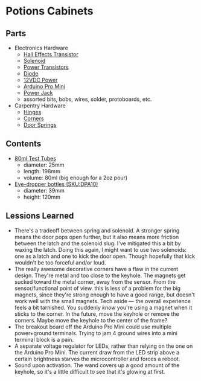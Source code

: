 # Potions Cabinets



## Parts

- Electronics Hardware
  - [Hall Effects Transistor](http://d.digikey.com/n0SB0gX00vpN0KX0fL0C752)
  - [Solenoid](https://www.adafruit.com/product/1512)
  - [Power Transistors](https://www.adafruit.com/product/976)
  - [Diode](https://www.adafruit.com/product/755)
  - [12VDC Power](https://www.adafruit.com/product/798)
  - [Arduino Pro Mini](https://www.adafruit.com/product/2378)
  - [Power Jack](https://www.adafruit.com/product/610)
  - assorted bits, bobs, wires, solder, protoboards, etc.
- Carpentry Hardware
  - [Hinges](https://smile.amazon.com/gp/product/B01FXIIKUU/ref=oh_aui_detailpage_o08_s00?ie=UTF8&psc=1)
  - [Corners](https://smile.amazon.com/gp/product/B0154647RG/ref=oh_aui_search_detailpage?ie=UTF8&psc=1)
  - [Door Springs](https://www.homedepot.com/p/Everbilt-Spring-Assortment-Kit-84-Pack-13554/203133714)



## Contents

- [80ml Test Tubes](https://smile.amazon.com/gp/product/B072ZQ4DS9/ref=oh_aui_detailpage_o06_s00?ie=UTF8&psc=1)
    - diameter: 25mm
    - length: 198mm
    - volume: 80ml (big enough for a 2oz pour)
- [Eye-dropper bottles (SKU:DPA10)](https://www.specialtybottle.com/glass-bottles/european-dropper/amber)
    - diameter: 39mm
    - height: 120mm



## Lessions Learned

- There's a tradeoff between spring and solenoid. A stronger spring means the door pops open further, but it also means more friction between the latch and the solenoid slug. I've mitigated this a bit by waxing the latch. Doing this again, I might want to use two solenoids: one as a latch and one to kick the door open. Though hopefully that kick wouldn't be too forceful and/or loud.
- The really awesome decorative corners have a flaw in the current design. They're metal and too close to the keyhole. The magnets get sucked toward the metal corner, away from the sensor. From the sensor/functional point of view. this is less of a problem for the big magnets, since they're strong enough to have a good range, but doesn't work well with the small magnets. Tech aside — the overall experience feels a bit tarnished. You suddenly _know_ you're using a magnet when it sticks to the corner. In the future, move the keyhole or remove the corners. Maybe move the keyhole to the center of the frame? 
- The breakout board off the Arduino Pro Mini could use multiple power+ground terminals. Trying to jam 4 ground wires into a mini terminal block is a pain.
- A separate voltage regulator for LEDs, rather than relying on the one on the Arduino Pro Mini. The current draw from the LED strip above a certain brightness starves the microcontroller and forces a reboot.
- Sound upon activation. The wand covers up a good amount of the keyhole, so it's a little difficult to see that it's glowing at first.


